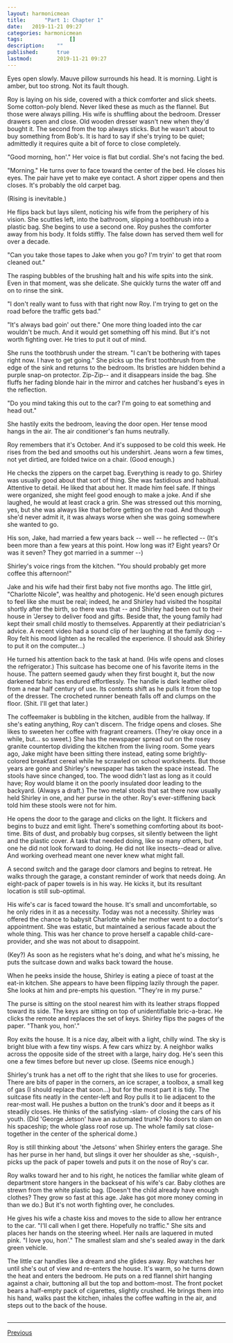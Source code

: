 ```yaml
---
layout:	harmonicmean
title:		"Part 1: Chapter 1"
date:	2019-11-21 09:27
categories:	harmonicmean
tags:				[]
description:	""
published:		true
lastmod:		2019-11-21 09:27
---
```


Eyes open slowly. Mauve pillow surrounds his head. It is morning. Light is amber, but too strong. Not its fault though.

Roy is laying on his side, covered with a thick comforter and slick sheets. Some cotton-poly blend. Never liked these as much as the flannel. But those were always pilling. His wife is shuffling about the bedroom. Dresser drawers open and close. Old wooden dresser wasn't new when they'd bought it. The second from the top always sticks. But he wasn't about to buy something from Bob's. It is hard to say if she's trying to be quiet; admittedly it requires quite a bit of force to close completely. 

"Good morning, hon'." Her voice is flat but cordial. She's not facing the bed.

"Morning." He turns over to face toward the center of the bed. He closes his eyes. The pair have yet to make eye contact. A short zipper opens and then closes. It's probably the old carpet bag. 

(Rising is inevitable.) 

He flips back but lays silent, noticing his wife from the periphery of his vision. She scuttles left, into the bathroom, slipping a toothbrush into a plastic bag. She begins to use a second one. Roy pushes the comforter away from his body. It folds stiffly. The false down has served them well for over a decade. 

"Can you take those tapes to Jake when you go? I'm tryin' to get that room cleaned out."

The rasping bubbles of the brushing halt and his wife spits into the sink. Even in that moment, was she delicate. She quickly turns the water off and on to rinse the sink.

"I don't really want to fuss with that right now Roy. I'm trying to get on the road before the traffic gets bad."

"It's always bad goin' out there." One more thing loaded into the car wouldn't be much. And it would get something off his mind. But it's not worth fighting over. He tries to put it out of mind. 

She runs the toothbrush under the stream. "I can't be bothering with tapes right now. I have to get going." She picks up the first toothbrush from the edge of the sink and returns to the bedroom. Its bristles are hidden behind a purple snap-on protector. Zip-Zip-- and it disappears inside the bag. She fluffs her fading blonde hair in the mirror and catches her husband's eyes in the reflection.

"Do you mind taking this out to the car? I'm going to eat something and head out."

She hastily exits the bedroom, leaving the door open. Her tense mood hangs in the air. The air conditioner's fan hums neutrally.

Roy remembers that it's October. And it's supposed to be cold this week. He rises from the bed and smooths out his undershirt. Jeans worn a few times, not yet dirtied, are folded twice on a chair. (Good enough.)

He checks the zippers on the carpet bag. Everything is ready to go. Shirley was usually good about that sort of thing. She was fastidious and habitual. Attentive to detail. He liked that about her. It made him feel safe. If things were organized, she might feel good enough to make a joke. And if she laughed, he would at least crack a grin. She was stressed out this morning, yes, but she was always like that before getting on the road. And though she'd never admit it, it was always worse when she was going somewhere she wanted to go. 

His son, Jake, had married a few years back -- well -- he reflected -- (It's been more than a few years at this point. How long was it? Eight years? Or was it seven? They got married in a summer --)

Shirley's voice rings from the kitchen. "You should probably get more coffee this afternoon!"

Jake and his wife had their first baby not five months ago. The little girl, "Charlotte Nicole", was healthy and photogenic. He'd seen enough pictures to feel like she must be real; indeed, he and Shirley had visited the hospital shortly after the birth, so there was that -- and Shirley had been out to their house in 'Jersey to deliver food and gifts. Beside that, the young family had kept their small child mostly to themselves. Apparently at their pediatrician's advice. A recent video had a sound clip of her laughing at the family dog -- Roy felt his mood lighten as he recalled the experience. (I should ask Shirley to put it on the computer...)

He turned his attention back to the task at hand. (His wife opens and closes the refrigerator.) This suitcase has become one of his favorite items in the house. The pattern seemed gaudy when they first bought it, but the now darkened fabric has endured effortlessly. The handle is dark leather oiled from a near half century of use. Its contents shift as he pulls it from the top of the dresser. The crocheted runner beneath falls off and clumps on the floor. (Shit. I'll get that later.)

The coffeemaker is bubbling in the kitchen, audible from the hallway. If she's eating anything, Roy can't discern. The fridge opens and closes. She likes to sweeten her coffee with fragrant creamers. (They're okay once in a while, but... so sweet.) She has the newspaper spread out on the rosey granite countertop dividing the kitchen from the living room. Some years ago, Jake might have been sitting there instead, eating some brightly-colored breakfast cereal while he scrawled on school worksheets. But those years are gone and Shirley's newspaper has taken the space instead. The stools have since changed, too. The wood didn't last as long as it could have; Roy would blame it on the poorly insulated door leading to the backyard. (Always a draft.) The two metal stools that sat there now usually held Shirley in one, and her purse in the other. Roy's ever-stiffening back told him these stools were not for him.

He opens the door to the garage and clicks on the light. It flickers and begins to buzz and emit light. There's something comforting about its boot-time. Bits of dust, and probably bug corpses, sit silently between the light and the plastic cover. A task that needed doing, like so many others, but one he did not look forward to doing. He did not like insects--dead or alive. And working overhead meant one never knew what might fall.

A second switch and the garage door clamors and begins to retreat. He walks through the garage, a constant reminder of work that needs doing. An eight-pack of paper towels is in his way. He kicks it, but its resultant location is still sub-optimal.

His wife's car is faced toward the house. It's small and uncomfortable, so he only rides in it as a necessity. Today was not a necessity. Shirley was offered the chance to babysit Charlotte while her mother went to a doctor's appointment. She was estatic, but maintained a serious facade about the whole thing. This was her chance to prove herself a capable child-care-provider, and she was not about to disappoint.

(Key?) As soon as he registers what he's doing, and what he's missing, he puts the suitcase down and walks back toward the house. 

When he peeks inside the house, Shirley is eating a piece of toast at the eat-in kitchen. She appears to have been flipping lazily through the paper. She looks at him and pre-empts his question. "They're in my purse."

The purse is sitting on the stool nearest him with its leather straps flopped toward its side. The keys are sitting on top of unidentifiable bric-a-brac. He clicks the remote and replaces the set of keys. Shirley flips the pages of the paper. "Thank you, hon'."

Roy exits the house. It is a nice day, albeit with a light, chilly wind. The sky is bright blue with a few tiny wisps. A few cars whizz by. A neighbor walks across the opposite side of the street with a large, hairy dog. He's seen this one a few times before but never up close. (Seems nice enough.) 

Shirley's trunk has a net off to the right that she likes to use for groceries. There are bits of paper in the corners, an ice scraper, a toolbox, a small keg of gas (I should replace that soon...) but for the most part it is tidy. The suitcase fits neatly in the center-left and Roy pulls it to lie adjacent to the rear-most wall. He pushes a button on the trunk's door and it beeps as it steadily closes. He thinks of the satisfying -slam- of closing the cars of his youth. (Did 'George Jetson' have an automated trunk? No doors to slam on his spaceship; the whole glass roof rose up. The whole family sat close-together in the center of the spherical dome.)

Roy is still thinking about 'the Jetsons' when Shirley enters the garage. She has her purse in her hand, but slings it over her shoulder as she, -squish-, picks up the pack of paper towels and puts it on the nose of Roy's car. 

Roy walks toward her and to his right, he notices the familiar white gleam of department store hangers in the backseat of his wife's car. Baby clothes are strewn from the white plastic bag. (Doesn't the child already have enough clothes? They grow so fast at this age. Jake has got more money coming in than we do.) But it's not worth fighting over, he concludes.

He gives his wife a chaste kiss and moves to the side to allow her entrance to the car. "I'll call when I get there. Hopefully no traffic." She sits and places her hands on the steering wheel. Her nails are laquered in muted pink. "I love you, hon'." The smallest slam and she's sealed away in the dark green vehicle.

The little car handles like a dream and she glides away. Roy watches her until she's out of view and re-enters the house. It's warm, so he turns down the heat and enters the bedroom. He puts on a red flannel shirt hanging against a chair, buttoning all but the top and bottom-most. The front pocket bears a half-empty pack of cigarettes, slightly crushed. He brings them into his hand, walks past the kitchen, inhales the coffee wafting in the air, and steps out to the back of the house. 
<br/><br/>

***

<span class="hm-nav-prev"><a href="{{ 'p1-ch0' | prepend: site.baseurl }}">Previous</a></span>

<!--<span class="hm-nav-next"><a href="{{ 'p1-ch2' | prepend: site.baseurl }}">Next</a></span> -->
